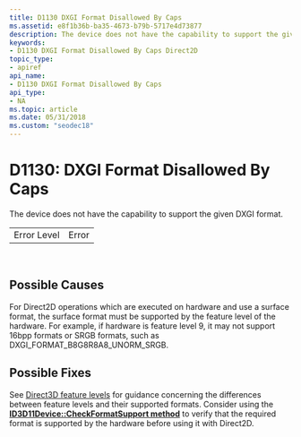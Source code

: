 ```yaml
---
title: D1130 DXGI Format Disallowed By Caps
ms.assetid: e8f1b36b-ba35-4673-b79b-5717e4d73877
description: The device does not have the capability to support the given DXGI format.
keywords:
- D1130 DXGI Format Disallowed By Caps Direct2D
topic_type:
- apiref
api_name:
- D1130 DXGI Format Disallowed By Caps
api_type:
- NA
ms.topic: article
ms.date: 05/31/2018
ms.custom: "seodec18"
---
```


# D1130: DXGI Format Disallowed By Caps

The device does not have the capability to support the given DXGI format.



|             |       |
|-------------|-------|
| Error Level | Error |



 

## Possible Causes

For Direct2D operations which are executed on hardware and use a surface format, the surface format must be supported by the feature level of the hardware. For example, if hardware is feature level 9, it may not support 16bpp formats or SRGB formats, such as DXGI\_FORMAT\_B8G8R8A8\_UNORM\_SRGB.

## Possible Fixes

See [Direct3D feature levels](https://msdn.microsoft.com/library/windows/apps/hh994923) for guidance concerning the differences between feature levels and their supported formats. Consider using the [**ID3D11Device::CheckFormatSupport method**](https://msdn.microsoft.com/library/windows/desktop/ff476498) to verify that the required format is supported by the hardware before using it with Direct2D.

 

 




